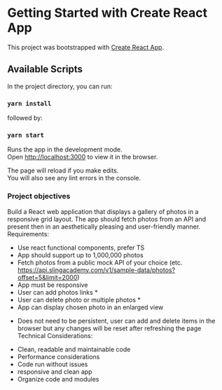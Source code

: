 # Getting Started with Create React App

This project was bootstrapped with [Create React App](https://github.com/facebook/create-react-app).

## Available Scripts

In the project directory, you can run:
### `yarn install`
followed by:
### `yarn start`

Runs the app in the development mode.\
Open [http://localhost:3000](http://localhost:3000) to view it in the browser.

The page will reload if you make edits.\
You will also see any lint errors in the console.

### Project objectives

Build a React web application that displays a gallery of photos in a responsive grid layout.
The app should fetch photos from an API and present then in an aesthetically pleasing and user-friendly
manner.
Requirements:
- Use react functional components, prefer TS
- App should support up to 1,000,000 photos
- Fetch photos from a public mock API of your choice
 (etc. https://api.slingacademy.com/v1/sample-data/photos?offset=5&limit=2000)
- App must be responsive
- User can add photos links *
- User can delete photo or multiple photos *
- App can display chosen photo in an enlarged view
* Does not need to be persistent, user can add and delete items in the browser but any changes will be 
reset after refreshing the page
Technical Considerations:
- Clean, readable and maintainable code
- Performance considerations
- Code run without issues
- responsive and clean app
- Organize code and modules
